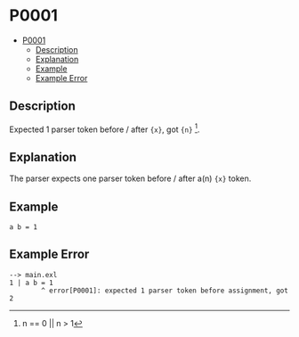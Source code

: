 <!-- Part of the Exeme Project, under the MIT license. See '/LICENSE' for license information. SPDX-License-Identifier: MIT License. -->

# P0001

- [P0001](#p0001)
  - [Description](#description)
  - [Explanation](#explanation)
  - [Example](#example)
  - [Example Error](#example-error)

## Description

Expected 1 parser token before / after `{x}`, got `{n}` [^1].

## Explanation

The parser expects one parser token before / after a(n) `{x}` token.

## Example

```
a b = 1
```

## Example Error

```
--> main.exl
1 | a b = 1
        ^ error[P0001]: expected 1 parser token before assignment, got 2
```

[^1]: n == 0 || n > 1
